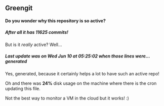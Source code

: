 ## Greengit

#### Do you wonder why this repository is so active?

##### After all it has 11625 commits!

But is it *really* active? Well...

##### Last update was on Wed Jun 10 at 05:25:02 when those lines were... generated

Yes, generated, because it certainly helps a lot to have such an active repo!

Oh and there was **24%** disk usage on the machine
where there is the cron updating this file.

Not the best way to monitor a VM in the cloud but it works! :)

